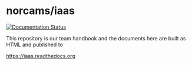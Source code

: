 norcams/iaas
============

[![Documentation Status](https://readthedocs.org/projects/iaas/badge/?version=latest)](https://iaas.readthedocs.io/en/latest/?badge=latest)

This repository is our team handbook and the documents here are built as
HTML and published to

https://iaas.readthedocs.org
